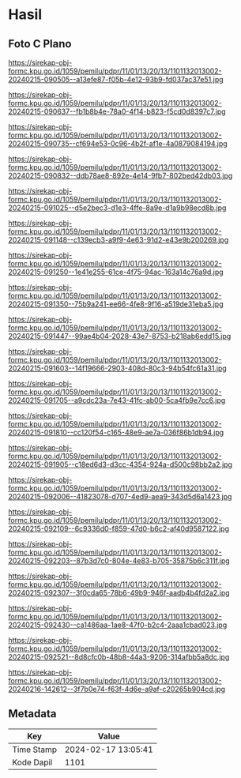 # Hasil

## Foto C Plano

https://sirekap-obj-formc.kpu.go.id/1059/pemilu/pdpr/11/01/13/20/13/1101132013002-20240215-090505--a13efe87-f05b-4e12-93b9-fd037ac37e51.jpg

https://sirekap-obj-formc.kpu.go.id/1059/pemilu/pdpr/11/01/13/20/13/1101132013002-20240215-090637--fb1b8b4e-78a0-4f14-b823-f5cd0d8397c7.jpg

https://sirekap-obj-formc.kpu.go.id/1059/pemilu/pdpr/11/01/13/20/13/1101132013002-20240215-090735--cf694e53-0c96-4b2f-af1e-4a0879084194.jpg

https://sirekap-obj-formc.kpu.go.id/1059/pemilu/pdpr/11/01/13/20/13/1101132013002-20240215-090832--ddb78ae8-892e-4e14-9fb7-802bed42db03.jpg

https://sirekap-obj-formc.kpu.go.id/1059/pemilu/pdpr/11/01/13/20/13/1101132013002-20240215-091025--d5e2bec3-d1e3-4ffe-8a9e-d1a9b98ecd8b.jpg

https://sirekap-obj-formc.kpu.go.id/1059/pemilu/pdpr/11/01/13/20/13/1101132013002-20240215-091148--c139ecb3-a9f9-4e63-91d2-e43e9b200269.jpg

https://sirekap-obj-formc.kpu.go.id/1059/pemilu/pdpr/11/01/13/20/13/1101132013002-20240215-091250--1e41e255-61ce-4f75-94ac-163a14c76a9d.jpg

https://sirekap-obj-formc.kpu.go.id/1059/pemilu/pdpr/11/01/13/20/13/1101132013002-20240215-091350--75b9a241-ee66-4fe8-9f16-a519de31eba5.jpg

https://sirekap-obj-formc.kpu.go.id/1059/pemilu/pdpr/11/01/13/20/13/1101132013002-20240215-091447--99ae4b04-2028-43e7-8753-b218ab6edd15.jpg

https://sirekap-obj-formc.kpu.go.id/1059/pemilu/pdpr/11/01/13/20/13/1101132013002-20240215-091603--14f19666-2903-408d-80c3-94b54fc61a31.jpg

https://sirekap-obj-formc.kpu.go.id/1059/pemilu/pdpr/11/01/13/20/13/1101132013002-20240215-091705--a9cdc23a-7e43-41fc-ab00-5ca4fb9e7cc6.jpg

https://sirekap-obj-formc.kpu.go.id/1059/pemilu/pdpr/11/01/13/20/13/1101132013002-20240215-091810--cc120f54-c165-48e9-ae7a-036f86b1db94.jpg

https://sirekap-obj-formc.kpu.go.id/1059/pemilu/pdpr/11/01/13/20/13/1101132013002-20240215-091905--c18ed6d3-d3cc-4354-924a-d500c98bb2a2.jpg

https://sirekap-obj-formc.kpu.go.id/1059/pemilu/pdpr/11/01/13/20/13/1101132013002-20240215-092006--41823078-d707-4ed9-aea9-343d5d6a1423.jpg

https://sirekap-obj-formc.kpu.go.id/1059/pemilu/pdpr/11/01/13/20/13/1101132013002-20240215-092109--6c9336d0-f859-47d0-b6c2-af40d9587122.jpg

https://sirekap-obj-formc.kpu.go.id/1059/pemilu/pdpr/11/01/13/20/13/1101132013002-20240215-092203--87b3d7c0-804e-4e83-b705-35875b6c311f.jpg

https://sirekap-obj-formc.kpu.go.id/1059/pemilu/pdpr/11/01/13/20/13/1101132013002-20240215-092307--3f0cda65-78b6-49b9-946f-aadb4b4fd2a2.jpg

https://sirekap-obj-formc.kpu.go.id/1059/pemilu/pdpr/11/01/13/20/13/1101132013002-20240215-092430--ca1486aa-1ae8-47f0-b2c4-2aaa1cbad023.jpg

https://sirekap-obj-formc.kpu.go.id/1059/pemilu/pdpr/11/01/13/20/13/1101132013002-20240215-092521--8d8cfc0b-48b8-44a3-9206-314afbb5a8dc.jpg

https://sirekap-obj-formc.kpu.go.id/1059/pemilu/pdpr/11/01/13/20/13/1101132013002-20240216-142612--3f7b0e74-f63f-4d6e-a9af-c20265b904cd.jpg


## Metadata

| Key        | Value               |
| ---------- | ------------------- |
| Time Stamp | 2024-02-17 13:05:41 |
| Kode Dapil | 1101                |



